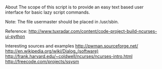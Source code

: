 About
The scope of this script is to provide an easy text based user interface 
for basic lazy script commands.

Note:
The file usermaster should be placed in /usr/sbin.

Reference:
http://www.tuxradar.com/content/code-project-build-ncurses-ui-python 

Interesting sources and examples
http://pwman.sourceforge.net/
http://en.wikipedia.org/wiki/Dialog_(software)
http://frank.harvard.edu/~coldwell/ncurses/ncurses-intro.html
http://freecode.com/projects/ssysm
